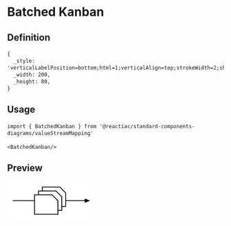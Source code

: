 # Batched Kanban

## Definition

```
{
  _style: 'verticalLabelPosition=bottom;html=1;verticalAlign=top;strokeWidth=2;shape=mxgraph.lean_mapping.batched_kanban;',
  _width: 200,
  _height: 80,
}
```

## Usage

```
import { BatchedKanban } from '@reactiac/standard-components-diagrams/valueStreamMapping'

<BatchedKanban/>
```

## Preview

<img src="./batched-kanban.png" width="200"/>
